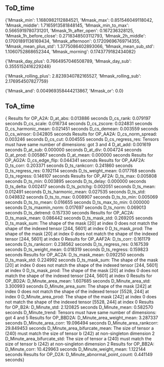 
## ToD_time
{'Mmask_min': 1.1680982112884521,
 'Mmask_max': 0.851546049118042,
 'Mmask_middle': 1.7165913581848145,
 'Mmask_min_to_max': 0.5665919780731201,
 'Mmask_1h_after_open': 0.167236328125,
 'Mmask_1h_before_close': 0.2718348503112793,
 'Mmask_2h_middle': 0.17001891136169434,
 'Mmask_afternoon': 0.17209696769714355,
 'Mmask_mean_plus_std': 1.3775086402893066,
 'Mmask_mean_sub_std': 1.1060752868652344,
 'Mmask_morning': 0.1743779182434082}
 
 {'Mmask_day_plus': 0.7664957046508789, 'Mmask_day_sub': 0.3555152416229248}
 
 {'Mmask_rolling_plus': 2.8239340782165527,
 'Mmask_rolling_sub': 2.176954507827759}
 
 {'Mmask_and': 0.004969358444213867, 'Mmask_or': 0.0}

## ToA_time
{
Results for OP_A2A:
  D_at_abs: 0.013886 seconds
  D_cs_rank: 0.079197 seconds
  D_cs_scale: 0.016734 seconds
  D_cs_zscore: 0.024831 seconds
  D_cs_harmonic_mean: 0.021451 seconds
  D_cs_demean: 0.003559 seconds
  D_cs_winsor: 0.042805 seconds
Results for OP_AA2A:
  D_cs_norm_spread: 0.003246 seconds
  D_cs_cut: 0.004555 seconds
  D_cs_regress_res: Tensors must have same number of dimensions: got 3 and 4
  D_at_add: 0.001619 seconds
  D_at_sub: 0.000000 seconds
  D_at_div: 0.004724 seconds
  D_at_prod: 0.005867 seconds
  D_at_mean: 0.000000 seconds
Results for OP_AG2A:
  D_cs_edge_flip: 0.044341 seconds
Results for OP_AAF2A:
  D_ts_corr: 0.203371 seconds
  D_ts_rankcorr: 0.241860 seconds
  D_ts_regress_res: 0.192114 seconds
  D_ts_weight_mean: 0.017768 seconds
  D_ts_regress: 0.146107 seconds
Results for OP_AF2A:
  D_ts_max: 0.005808 seconds
  D_ts_min: 0.003895 seconds
  D_ts_delay: 0.000000 seconds
  D_ts_delta: 0.002417 seconds
  D_ts_pctchg: 0.002051 seconds
  D_ts_mean: 0.012491 seconds
  D_ts_harmonic_mean: 0.027535 seconds
  D_ts_std: 0.049832 seconds
  D_ts_to_max: 0.008907 seconds
  D_ts_to_min: 0.005069 seconds
  D_ts_to_mean: 0.016655 seconds
  D_ts_max_to_min: 0.000000 seconds
  D_ts_maxmin_norm: 0.017697 seconds
  D_ts_norm: 0.069013 seconds
  D_ts_detrend: 0.157330 seconds
Results for OP_AC2A:
  D_ts_mask_mean: 0.086442 seconds
  D_ts_mask_std: 0.269205 seconds
  D_ts_mask_sum: The shape of the mask [20] at index 0 does not match the shape of the indexed tensor [244, 5601] at index 0
  D_ts_mask_prod: The shape of the mask [20] at index 0 does not match the shape of the indexed tensor [244, 5601] at index 0
Results for OP_AAF2A:
  D_ts_corr: 0.161179 seconds
  D_ts_rankcorr: 0.238562 seconds
  D_ts_regress_res: 0.167539 seconds
  D_ts_weight_mean: 0.018319 seconds
  D_ts_regress: 0.159823 seconds
Results for OP_AC2A:
  D_ts_mask_mean: 0.092250 seconds
  D_ts_mask_std: 0.224992 seconds
  D_ts_mask_sum: The shape of the mask [20] at index 0 does not match the shape of the indexed tensor [244, 5601] at index 0
  D_ts_mask_prod: The shape of the mask [20] at index 0 does not match the shape of the indexed tensor [244, 5601] at index 0
Results for OP_BD2A:
  D_Minute_area_mean: 1.607685 seconds
  D_Minute_area_std: 3.300993 seconds
  D_Minute_area_sum: The shape of the mask [242] at index 0 does not match the shape of the indexed tensor [5528, 244] at index 0
  D_Minute_area_prod: The shape of the mask [242] at index 0 does not match the shape of the indexed tensor [5528, 244] at index 0
Results for OP_B2A:
  D_Minute_std: 2.120825 seconds
  D_Minute_mean: 0.582570 seconds
  D_Minute_trend: Tensors must have same number of dimensions: got 4 and 5
Results for OP_BBD2A:
  D_Minute_area_weight_mean: 3.287337 seconds
  D_Minute_area_corr: 19.096494 seconds
  D_Minute_area_rankcorr: 29.849453 seconds
  D_Minute_area_bifurcate_mean: The size of tensor a (240) must match the size of tensor b (242) at non-singleton dimension 2
  D_Minute_area_bifurcate_std: The size of tensor a (240) must match the size of tensor b (242) at non-singleton dimension 2
Results for OP_BB2A:
  D_Minute_corr: 10.429963 seconds
  D_Minute_weight_mean: 1.122144 seconds
Results for OP_D2A:
  D_Minute_abnormal_point_count: 0.441149 seconds}
